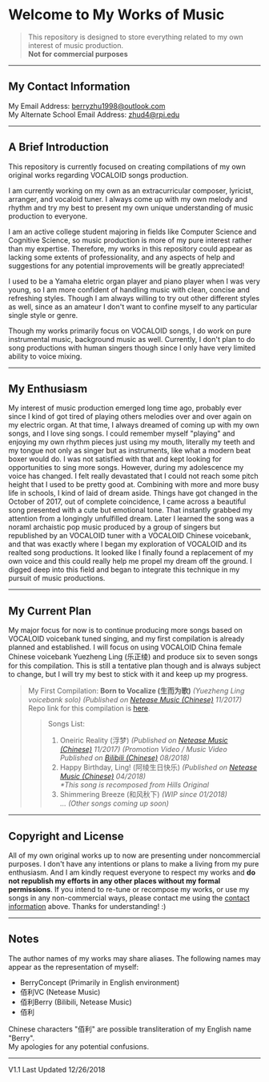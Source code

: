 # Welcome to My Works of Music

> This repository is designed to store everything related to my own interest of music production.<br/>
> **Not for commercial purposes**

---

## My Contact Information

My Email Address: berryzhu1998@outlook.com<br/>
My Alternate School Email Address: zhud4@rpi.edu

---

## A Brief Introduction

This repository is currently focused on creating compilations of my own original works regarding VOCALOID songs production.

I am currently working on my own as an extracurricular composer, lyricist, arranger, and vocaloid tuner. I always come up with my own melody and rhythm and try my best to present my own unique understanding of music production to everyone.

I am an active college student majoring in fields like Computer Science and Cognitive Science, so music production is more of my pure interest rather than my expertise. Therefore, my works in this repository could appear as lacking some extents of professionality, and any aspects of help and suggestions for any potential improvements will be greatly appreciated!

I used to be a Yamaha eletric organ player and piano player when I was very young, so I am more confident of handling music with clean, concise and refreshing styles. Though I am always willing to try out other different styles as well, since as an amateur I don't want to confine myself to any particular single style or genre. 

Though my works primarily focus on VOCALOID songs, I do work on pure instrumental music, background music as well. Currently, I don't plan to do song productions with human singers though since I only have very limited ability to voice mixing. 

---

## My Enthusiasm

My interest of music production emerged long time ago, probably ever since I kind of got tired of playing others melodies over and over again on my electric organ. At that time, I always dreamed of coming up with my own songs, and I love sing songs. I could remember myself "playing" and enjoying my own rhythm pieces just using my mouth, literally my teeth and my tongue not only as singer but as instruments, like what a modern beat boxer would do. I was not satisfied with that and kept looking for opportunities to sing more songs. However, during my adolescence my voice has changed. I felt really devastated that I could not reach some pitch height that I used to be pretty good at. Combining with more and more busy life in schools, I kind of laid of dream aside. Things have got changed in the October of 2017, out of complete coincidence, I came across a beautiful song presented with a cute but emotional tone. That instantly grabbed my attention from a longingly unfulfilled dream. Later I learned the song was a noraml archaistic pop music produced by a group of singers but republished by an VOCALOID tuner with a VOCALOID Chinese voicebank, and that was exactly where I began my exploration of VOCALOID and its realted song productions. It looked like I finally found a replacement of my own voice and this could really help me propel my dream off the ground. I digged deep into this field and began to integrate this technique in my pursuit of music productions.  

---

## My Current Plan

My major focus for now is to continue producing more songs based on VOCALOID voicebank tuned singing, and my first compilation is already planned and established. I will focus on using VOCALOID China female Chinese voicebank Yuezheng Ling (乐正绫) and produce six to seven songs for this compilation. This is still a tentative plan though and is always subject to change, but I will try my best to stick with it and keep up my progress.

> My First Compilation: **Born to Vocalize (生而为歌)** *(Yuezheng Ling voicebank solo) (Published on [Netease Music (Chinese)](https://music.163.com/#/album?id=36716617) 11/2017)*<br/>
> Repo link for this compilation is [here](https://github.com/BerryConcept/works-of-music/tree/master/Compilation%201%20-%20Born%20to%20Vocalize%20(生而为歌)).
>> Songs List:<br/>
>> 1. Oneiric Reality (浮梦) *(Published on [Netease Music (Chinese)](https://music.163.com/#/song?id=517218614) 11/2017) (Promotion Video / Music Video Published on [Bilibili (Chinese)](https://www.bilibili.com/video/av29492490/) 08/2018)*<br/>
>> 2. Happy Birthday, Ling! (阿绫生日快乐) *(Published on [Netease Music (Chinese)](https://music.163.com/#/song?id=552176689) 04/2018)*<br/> *\*This song is recomposed from Hills Original*
>> 3. Shimmering Breeze (和风秋下) *(WIP since 01/2018)*<br/>
>> *... (Other songs coming up soon)*

---

## Copyright and License

All of my own original works up to now are presenting under noncommercial purposes. I don't have any intentions or plans to make a living from my pure enthusiasm. And I am kindly request everyone to respect my works and **do not republish my efforts in any other places without my formal permissions**. If you intend to re-tune or recompose my works, or use my songs in any non-commercial ways, please contact me using the [contact information](https://github.com/BerryConcept/works-of-music/blob/master/README.md#my-contact-information) above. Thanks for understanding! :)

---

## Notes

The author names of my works may share aliases. The following names may appear as the representation of myself:
* BerryConcept (Primarily in English environment)
* 佰利VC (Netease Music)
* 佰利Berry (Bilibili, Netease Music)
* 佰利

Chinese characters "佰利" are possible transliteration of my English name "Berry".<br/>
My apologies for any potential confusions.

---

V1.1 Last Updated 12/26/2018
